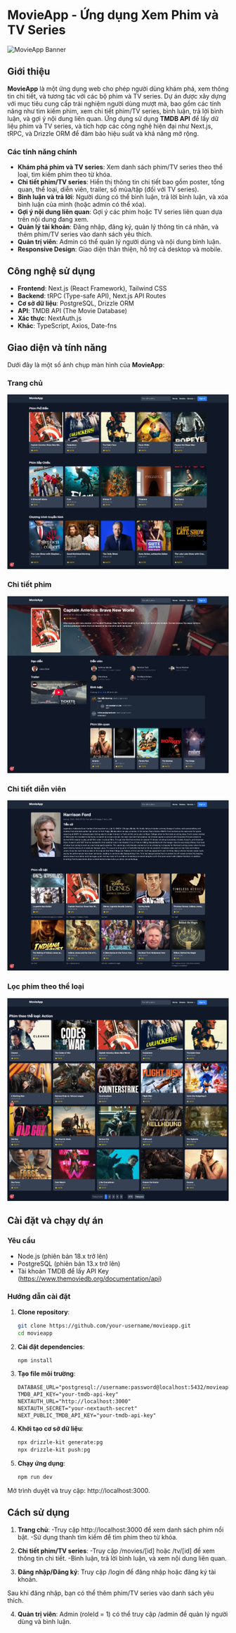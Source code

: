 # MovieApp - Ứng dụng Xem Phim và TV Series

![MovieApp Banner](https://via.placeholder.com/1200x400.png?text=MovieApp+Banner)

## Giới thiệu

**MovieApp** là một ứng dụng web cho phép người dùng khám phá, xem thông tin chi tiết, và tương tác với các bộ phim và TV series. Dự án được xây dựng với mục tiêu cung cấp trải nghiệm người dùng mượt mà, bao gồm các tính năng như tìm kiếm phim, xem chi tiết phim/TV series, bình luận, trả lời bình luận, và gợi ý nội dung liên quan. Ứng dụng sử dụng **TMDB API** để lấy dữ liệu phim và TV series, và tích hợp các công nghệ hiện đại như Next.js, tRPC, và Drizzle ORM để đảm bảo hiệu suất và khả năng mở rộng.

### Các tính năng chính

- **Khám phá phim và TV series**: Xem danh sách phim/TV series theo thể loại, tìm kiếm phim theo từ khóa.
- **Chi tiết phim/TV series**: Hiển thị thông tin chi tiết bao gồm poster, tổng quan, thể loại, diễn viên, trailer, số mùa/tập (đối với TV series).
- **Bình luận và trả lời**: Người dùng có thể bình luận, trả lời bình luận, và xóa bình luận của mình (hoặc admin có thể xóa).
- **Gợi ý nội dung liên quan**: Gợi ý các phim hoặc TV series liên quan dựa trên nội dung đang xem.
- **Quản lý tài khoản**: Đăng nhập, đăng ký, quản lý thông tin cá nhân, và thêm phim/TV series vào danh sách yêu thích.
- **Quản trị viên**: Admin có thể quản lý người dùng và nội dung bình luận.
- **Responsive Design**: Giao diện thân thiện, hỗ trợ cả desktop và mobile.

## Công nghệ sử dụng

- **Frontend**: Next.js (React Framework), Tailwind CSS
- **Backend**: tRPC (Type-safe API), Next.js API Routes
- **Cơ sở dữ liệu**: PostgreSQL, Drizzle ORM
- **API**: TMDB API (The Movie Database)
- **Xác thực**: NextAuth.js
- **Khác**: TypeScript, Axios, Date-fns

## Giao diện và tính năng

Dưới đây là một số ảnh chụp màn hình của **MovieApp**:

### Trang chủ

![Trang chủ](https://github.com/Mng721/MovieApp/blob/main/public/assets/screenshots/home-page.png)

### Chi tiết phim

![Chi tiết phim](https://github.com/Mng721/MovieApp/blob/main/public/assets/screenshots/movie-detail-page.png)

### Chi tiết diễn viên

![Chi tiết diễn viên](https://github.com/Mng721/MovieApp/blob/main/public/assets/screenshots/actor-page.png)

### Lọc phim theo thể loại

![Lọc phim theo thể loại](https://github.com/Mng721/MovieApp/blob/main/public/assets/screenshots/.png)

## Cài đặt và chạy dự án

### Yêu cầu

- Node.js (phiên bản 18.x trở lên)
- PostgreSQL (phiên bản 13.x trở lên)
- Tài khoản TMDB để lấy API Key (https://www.themoviedb.org/documentation/api)

### Hướng dẫn cài đặt

1. **Clone repository**:
   ```bash
   git clone https://github.com/your-username/movieapp.git
   cd movieapp
   ```
2. **Cài đặt dependencies**:

   ```bash
   npm install
   ```

3. **Tạo file môi trường**:

   ```env
   DATABASE_URL="postgresql://username:password@localhost:5432/movieapp"
   TMDB_API_KEY="your-tmdb-api-key"
   NEXTAUTH_URL="http://localhost:3000"
   NEXTAUTH_SECRET="your-nextauth-secret"
   NEXT_PUBLIC_TMDB_API_KEY="your-tmdb-api-key"
   ```

4. **Khởi tạo cơ sở dữ liệu**:

   ```bash
   npx drizzle-kit generate:pg
   npx drizzle-kit push:pg
   ```

5. **Chạy ứng dụng**:
   ```bash
   npm run dev
   ```

Mở trình duyệt và truy cập: http://localhost:3000.

## Cách sử dụng

1. **Trang chủ**:
   -Truy cập http://localhost:3000 để xem danh sách phim nổi bật.
   -Sử dụng thanh tìm kiếm để tìm phim theo từ khóa.

2. **Chi tiết phim/TV series**:
   -Truy cập /movies/[id] hoặc /tv/[id] để xem thông tin chi tiết.
   -Bình luận, trả lời bình luận, và xem nội dung liên quan.

3. **Đăng nhập/Đăng ký**:
   Truy cập /login để đăng nhập hoặc đăng ký tài khoản.

Sau khi đăng nhập, bạn có thể thêm phim/TV series vào danh sách yêu thích.

4. **Quản trị viên**:
   Admin (roleId = 1) có thể truy cập /admin để quản lý người dùng và bình luận.
